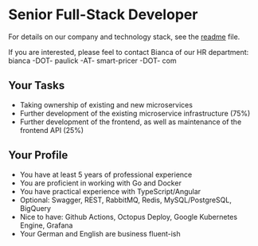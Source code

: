 # Senior Full-Stack Developer

For details on our company and technology stack, see the [readme](README.md) file.

If you are interested, please feel to contact Bianca of our HR department: bianca -DOT- paulick -AT- smart-pricer -DOT- com

## Your Tasks

- Taking ownership of existing and new microservices
- Further development of the existing microservice infrastructure (75%)
- Further development of the frontend, as well as maintenance of the frontend API (25%)

## Your Profile

- You have at least 5 years of professional experience
- You are proficient in working with Go and Docker
- You have practical experience with TypeScript/Angular
- Optional: Swagger, REST, RabbitMQ, Redis, MySQL/PostgreSQL, BigQuery
- Nice to have: Github Actions, Octopus Deploy, Google Kubernetes Engine, Grafana
- Your German and English are business fluent-ish
